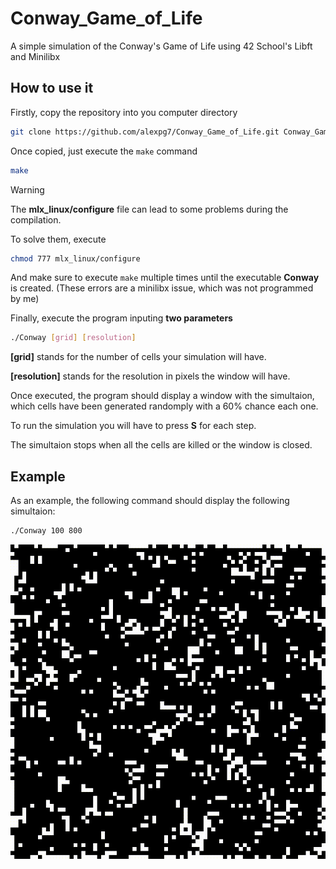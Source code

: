 # Conway_Game_of_Life
A simple simulation of the Conway's Game of Life using 42 School's Libft and Minilibx

## How to use it
Firstly, copy the repository into you computer directory

```bash
git clone https://github.com/alexpg7/Conway_Game_of_Life.git Conway_Game_of_Life
```

Once copied, just execute the `make` command

```bash
make
```

> [!WARNING]
> The **mlx_linux/configure** file can lead to some problems during the compilation.
> 
> To solve them, execute
> ```bash
> chmod 777 mlx_linux/configure
> ```
> And make sure to execute `make` multiple times until the executable **Conway** is created. (These errors are a minilibx issue, which was not programmed by me)

Finally, execute the program inputing **two parameters**

```bash
./Conway [grid] [resolution]
```

**[grid]** stands for the number of cells your simulation will have.

**[resolution]** stands for the resolution in pixels the window will have.


Once executed, the program should display a window with the simultaion, which cells have been generated randomply with a 60% chance each one.

To run the simulation you will have to press **S** for each step.

The simultaion stops when all the cells are killed or the window is closed.

## Example

As an example, the following command should display the following simultaion:

```bash
./Conway 100 800
```

![til](./gifs/Simulation.gif)

